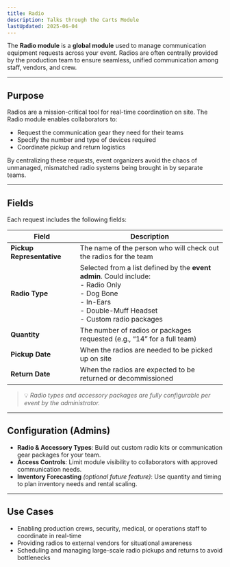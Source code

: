 ```yaml
---
title: Radio
description: Talks through the Carts Module
lastUpdated: 2025-06-04
---
```


The **Radio module** is a **global module** used to manage communication equipment requests across your event. Radios are often centrally provided by the production team to ensure seamless, unified communication among staff, vendors, and crew.

---

## Purpose

Radios are a mission-critical tool for real-time coordination on site. The Radio module enables collaborators to:

- Request the communication gear they need for their teams
- Specify the number and type of devices required
- Coordinate pickup and return logistics

By centralizing these requests, event organizers avoid the chaos of unmanaged, mismatched radio systems being brought in by separate teams.

---

## Fields

Each request includes the following fields:

| Field                     | Description                                                                                                                                                                  |
| ------------------------- | ---------------------------------------------------------------------------------------------------------------------------------------------------------------------------- |
| **Pickup Representative** | The name of the person who will check out the radios for the team                                                                                                            |
| **Radio Type**            | Selected from a list defined by the **event admin**. Could include: <br> - Radio Only <br> - Dog Bone <br> - In-Ears <br> - Double-Muff Headset <br> - Custom radio packages |
| **Quantity**              | The number of radios or packages requested (e.g., “14” for a full team)                                                                                                      |
| **Pickup Date**           | When the radios are needed to be picked up on site                                                                                                                           |
| **Return Date**           | When the radios are expected to be returned or decommissioned                                                                                                                |

> 💡 _Radio types and accessory packages are fully configurable per event by the administrator._

---

## Configuration (Admins)

- **Radio & Accessory Types**: Build out custom radio kits or communication gear packages for your team.
- **Access Controls**: Limit module visibility to collaborators with approved communication needs.
- **Inventory Forecasting** _(optional future feature)_: Use quantity and timing to plan inventory needs and rental scaling.

---

## Use Cases

- Enabling production crews, security, medical, or operations staff to coordinate in real-time
- Providing radios to external vendors for situational awareness
- Scheduling and managing large-scale radio pickups and returns to avoid bottlenecks
